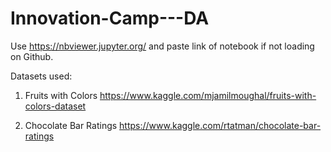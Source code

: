 # Innovation-Camp---DA

Use https://nbviewer.jupyter.org/ and paste link of notebook if not loading on Github.

Datasets used:

1. Fruits with Colors
https://www.kaggle.com/mjamilmoughal/fruits-with-colors-dataset

2. Chocolate Bar Ratings
https://www.kaggle.com/rtatman/chocolate-bar-ratings
